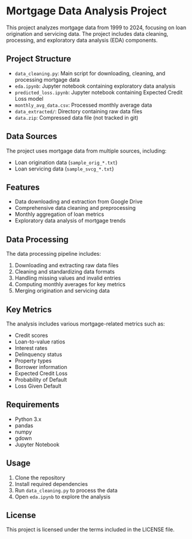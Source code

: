 # Mortgage Data Analysis Project

This project analyzes mortgage data from 1999 to 2024, focusing on loan origination and servicing data. The project includes data cleaning, processing, and exploratory data analysis (EDA) components.

## Project Structure

- `data_cleaning.py`: Main script for downloading, cleaning, and processing mortgage data
- `eda.ipynb`: Jupyter notebook containing exploratory data analysis
- `predicted_loss.ipynb`: Jupyter notebook containing Expected Credit Loss model
- `monthly_avg_data.csv`: Processed monthly average data
- `data_extracted/`: Directory containing raw data files
- `data.zip`: Compressed data file (not tracked in git)

## Data Sources

The project uses mortgage data from multiple sources, including:
- Loan origination data (`sample_orig_*.txt`)
- Loan servicing data (`sample_svcg_*.txt`)

## Features

- Data downloading and extraction from Google Drive
- Comprehensive data cleaning and preprocessing
- Monthly aggregation of loan metrics
- Exploratory data analysis of mortgage trends

## Data Processing

The data processing pipeline includes:
1. Downloading and extracting raw data files
2. Cleaning and standardizing data formats
3. Handling missing values and invalid entries
4. Computing monthly averages for key metrics
5. Merging origination and servicing data

## Key Metrics

The analysis includes various mortgage-related metrics such as:
- Credit scores
- Loan-to-value ratios
- Interest rates
- Delinquency status
- Property types
- Borrower information
- Expected Credit Loss
- Probability of Default
- Loss Given Default

## Requirements

- Python 3.x
- pandas
- numpy
- gdown
- Jupyter Notebook

## Usage

1. Clone the repository
2. Install required dependencies
3. Run `data_cleaning.py` to process the data
4. Open `eda.ipynb` to explore the analysis

## License

This project is licensed under the terms included in the LICENSE file.
